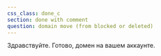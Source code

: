 ```yaml
---
css_class: done_c
section: done with comment
question: domain move (from blocked or deleted)
---
```

Здравствуйте. Готово, домен на вашем аккаунте.